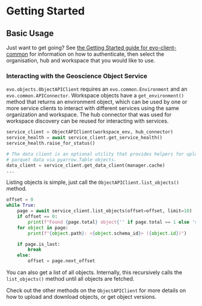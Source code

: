 # Getting Started

## Basic Usage

Just want to get going? See [the Getting Started guide for evo-client-common](../evo-client-common/quickstart.md) for information on how to authenticate, then select the organisation, hub and workspace that you would like to use.

### Interacting with the Geoscience Object Service

`evo.objects.ObjectAPIClient` requires an `evo.common.Environment` and an
`evo.common.APIConnector`. Workspace objects have a `get_environment()` method that returns an
environment object, which can be used by one or more service clients to interact with different services using the same
organization and workspace. The hub connector that was used for workspace discovery can be reused for interacting
with services.

``` python
service_client = ObjectAPIClient(workspace_env, hub_connector)
service_health = await service_client.get_service_health()
service_health.raise_for_status()

# The data client is an optional utility that provides helpers for uploading and downloading
# parquet data via pyarrow.Table objects.
data_client = service_client.get_data_client(manager.cache)
...
```

Listing objects is simple, just call the `ObjectAPIClient.list_objects()` method.

``` python
offset = 0
while True:
    page = await service_client.list_objects(offset=offset, limit=10)
    if offset == 0:
        print(f"Found {page.total} object{'' if page.total == 1 else 's'}")
    for object in page:
        print(f"{object.path}: <{object.schema_id}> ({object.id})")

    if page.is_last:
        break
    else:
        offset = page.next_offset
```

You can also get a list of all objects. Internally, this recursively calls the `list_objects()` method until all objects are fetched.

Check out the other methods  on the `ObjectAPIClient` for more details on how to upload and download objects, or get object versions.
